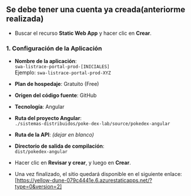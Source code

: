 ## Se debe tener una cuenta ya creada(anteriorme realizada)
- Buscar el recurso **Static Web App** y hacer clic en **Crear**.

### 1. Configuración de la Aplicación

- **Nombre de la aplicación**:  
  `swa-listrace-portal-prod-[INICIALES]`  
  Ejemplo: `swa-listrace-portal-prod-XYZ`

- **Plan de hospedaje**: Gratuito (Free)

- **Origen del código fuente**: GitHub

- **Tecnología**: Angular

- **Ruta del proyecto Angular**:  
  `./sistemas-distribuidos/poke-dex-lab/source/pokedex-angular`

- **Ruta de la API**: *(dejar en blanco)*

- **Directorio de salida de compilación**:  
  `dist/pokedex-angular`

- Hacer clic en **Revisar y crear**, y luego en **Crear**.

- Una vez finalizado, el sitio quedará disponible en el siguiente enlace:  
  [https://yellow-dune-079c4441e.6.azurestaticapps.net/?type=0&version=2]

